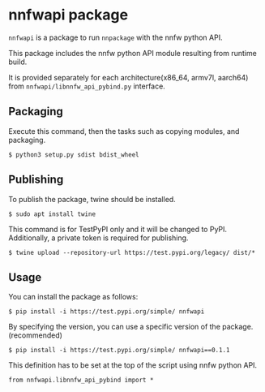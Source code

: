 # nnfwapi package

`nnfwapi` is a package to run `nnpackage` with the nnfw python API.

This package includes the nnfw python API module resulting from runtime build.

It is provided separately for each architecture(x86_64, armv7l, aarch64) from `nnfwapi/libnnfw_api_pybind.py` interface.

## Packaging
Execute this command, then the tasks such as copying modules, and packaging.

```
$ python3 setup.py sdist bdist_wheel
```

## Publishing

To publish the package, twine should be installed.

```
$ sudo apt install twine
```
This command is for TestPyPI only and it will be changed to PyPI.  
Additionally, a private token is required for publishing.

```
$ twine upload --repository-url https://test.pypi.org/legacy/ dist/*
```


## Usage

You can install the package as follows:

```
$ pip install -i https://test.pypi.org/simple/ nnfwapi
```

By specifying the version, you can use a specific version of the package. (recommended)

```
$ pip install -i https://test.pypi.org/simple/ nnfwapi==0.1.1
```

This definition has to be set at the top of the script using nnfw python API.

```
from nnfwapi.libnnfw_api_pybind import *
```


